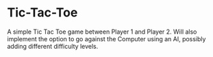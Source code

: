# Tic-Tac-Toe
A simple Tic Tac Toe game between Player 1 and Player 2.
Will also implement the option to go against the Computer using an AI, possibly adding different difficulty levels.
